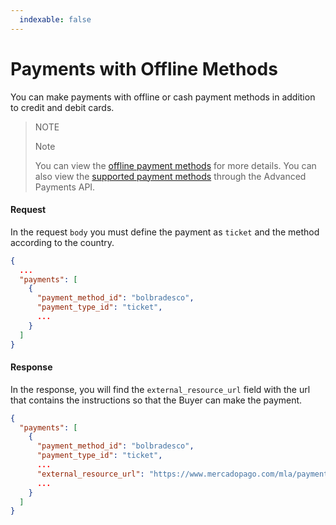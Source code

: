 ```yaml
---
  indexable: false
---
```


# Payments with Offline Methods

You can make payments with offline or cash payment methods in addition to credit and debit cards.

> NOTE
>
> Note
>
> You can view the [offline payment methods](https://www.mercadopago[FAKER][URL][DOMAIN]/developers/en/guides/online-payments/checkout-api/other-payment-ways) for more details.
> You can also view the [supported payment methods](https://www.mercadopago[FAKER][URL][DOMAIN]/developers/en/guides/online-payments/marketplace/advanced-payments/supported-payment-methods) through the Advanced Payments API.

#### Request
In the request `body` you must define the payment as `ticket` and the method according to the country.
```json
{
  ...
  "payments": [
    {
      "payment_method_id": "bolbradesco",
      "payment_type_id": "ticket",
      ...
    }
  ]
}
```

#### Response
In the response, you will find the `external_resource_url` field with the url that contains the instructions so that the Buyer can make the payment.
```json
{
  "payments": [
    {
      "payment_method_id": "bolbradesco",
      "payment_type_id": "ticket",
      ...
      "external_resource_url": "https://www.mercadopago.com/mla/payments/ticket/helperpayment_id=4265666119&payment_method_reference_id=3575111597&caller_id=121212&hash=87069857reydfhgjhkjliouy7t6rd",
      ...
    }
  ]
}
```
